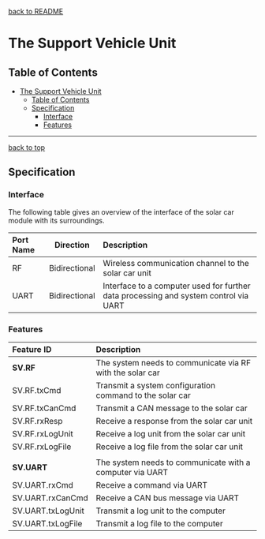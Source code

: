 <a name="top"></a>
[back to README](../README.md)

# The Support Vehicle Unit 

## Table of Contents

- [The Support Vehicle Unit](#the-support-vehicle-unit)
  - [Table of Contents](#table-of-contents)
  - [Specification](#specification)
    - [Interface](#interface)
    - [Features](#features)

---
[back to top](#top)
## Specification

### Interface

The following table gives an overview of the interface of the solar car module with its surroundings.

|Port Name|Direction|Description|
|:-|:-:|:-|
|RF|Bidirectional|Wireless communication channel to the solar car unit|
|UART|Bidirectional|Interface to a computer used for further data processing and system control via UART|

### Features

|Feature ID|Description|
|:-|:-|
|**SV.RF**          |The system needs to communicate via RF with the solar car
|SV.RF.txCmd        |Transmit a system configuration command to the solar car
|SV.RF.txCanCmd     |Transmit a CAN message to the solar car
|SV.RF.rxResp       |Receive a response from the solar car unit
|SV.RF.rxLogUnit    |Receive a log unit from the solar car unit
|SV.RF.rxLogFile    |Receive a log file from the solar car unit
||
|**SV.UART**        |The system needs to communicate with a computer via UART
|SV.UART.rxCmd      |Receive a command via UART
|SV.UART.rxCanCmd   |Receive a CAN bus message via UART
|SV.UART.txLogUnit  |Transmit a log unit to the computer
|SV.UART.txLogFile  |Transmit a log file to the computer
